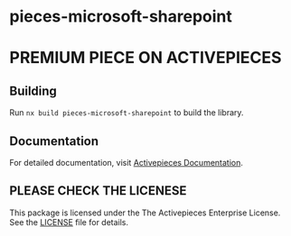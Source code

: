# pieces-microsoft-sharepoint
# PREMIUM PIECE ON ACTIVEPIECES

## Building

Run `nx build pieces-microsoft-sharepoint` to build the library.

## Documentation

For detailed documentation, visit [Activepieces Documentation](https://www.activepieces.com/docs/getting-started/introduction).

## PLEASE CHECK THE LICENESE

This package is licensed under the The Activepieces Enterprise License. See the [LICENSE](https://github.com/activepieces/activepieces/blob/main/packages/ee/LICENSE) file for details.